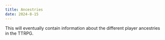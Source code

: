 ```yaml
---
title: Ancestries
date: 2024-8-15
---
```


This will eventually contain information about the different player ancestries in the TTRPG.